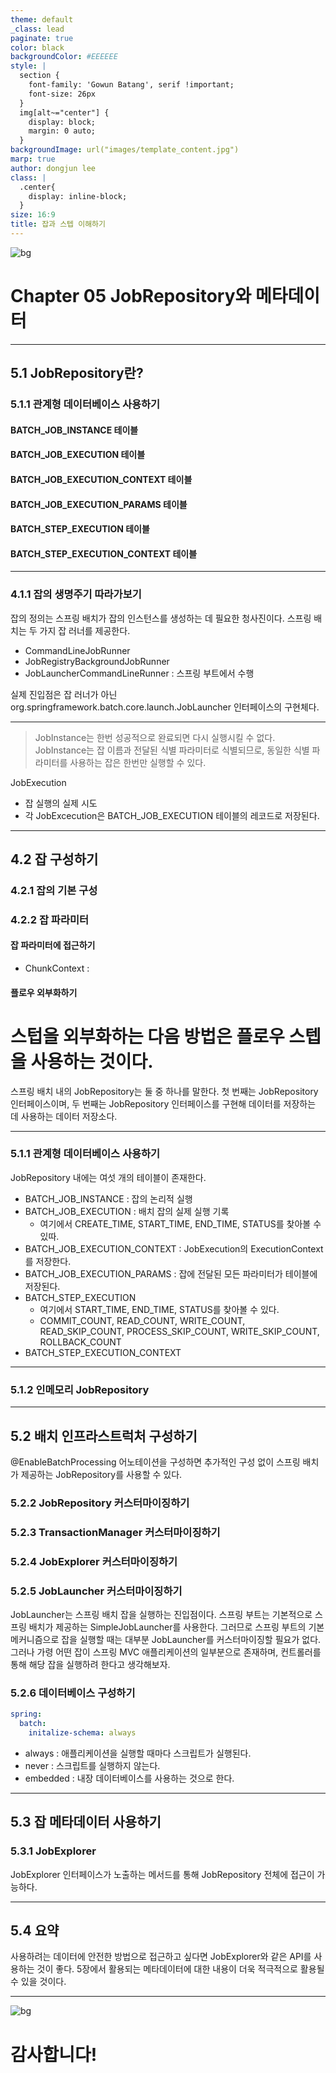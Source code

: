 ```yaml
---
theme: default
_class: lead
paginate: true
color: black
backgroundColor: #EEEEEE
style: |
  section {
    font-family: 'Gowun Batang', serif !important;
    font-size: 26px
  }
  img[alt~="center"] {
    display: block;
    margin: 0 auto;
  }
backgroundImage: url("images/template_content.jpg")
marp: true
author: dongjun lee
class: |
  .center{
    display: inline-block;
  }
size: 16:9
title: 잡과 스텝 이해하기
---
```


![bg](images/template_title.jpg)

# Chapter 05 JobRepository와 메타데이터

---

## 5.1 JobRepository란?

### 5.1.1 관계형 데이터베이스 사용하기

#### BATCH_JOB_INSTANCE 테이블

#### BATCH_JOB_EXECUTION 테이블

#### BATCH_JOB_EXECUTION_CONTEXT 테이블

#### BATCH_JOB_EXECUTION_PARAMS 테이블

#### BATCH_STEP_EXECUTION 테이블

#### BATCH_STEP_EXECUTION_CONTEXT 테이블

---

### 4.1.1 잡의 생명주기 따라가보기

잡의 정의는 스프링 배치가 잡의 인스턴스를 생성하는 데 필요한 청사진이다. 스프링 배치는 두 가지 잡 러너를 제공한다.

- CommandLineJobRunner
- JobRegistryBackgroundJobRunner
- JobLauncherCommandLineRunner : 스프링 부트에서 수행

실제 진입점은 잡 러너가 아닌 org.springframework.batch.core.launch.JobLauncher 인터페이스의 구현체다.

---

> JobInstance는 한번 성공적으로 완료되면 다시 실행시킬 수 없다. JobInstance는 잡 이름과 전달된 식별 파라미터로 식별되므로, 동일한 식별 파라미터를 사용하는 잡은 한번만 실행할 수 있다.

JobExecution

- 잡 실행의 실제 시도
- 각 JobExcecution은 BATCH_JOB_EXECUTION 테이블의 레코드로 저장된다.

---

## 4.2 잡 구성하기

### 4.2.1 잡의 기본 구성

### 4.2.2 잡 파라미터

#### 잡 파라미터에 접근하기

- ChunkContext :

#### 플로우 외부화하기

# 스텁을 외부화하는 다음 방법은 플로우 스텝을 사용하는 것이다.

스프링 배치 내의 JobRepository는 둘 중 하나를 말한다. 첫 번째는 JobRepository 인터페이스이며, 두 번째는 JobRepository 인터페이스를 구현해 데이터를 저장하는 데 사용하는 데이터 저장소다.

---

### 5.1.1 관계형 데이터베이스 사용하기

JobRepository 내에는 여섯 개의 테이블이 존재한다.

- BATCH_JOB_INSTANCE : 잡의 논리적 실행
- BATCH_JOB_EXECUTION : 배치 잡의 실제 실행 기록
  - 여기에서 CREATE_TIME, START_TIME, END_TIME, STATUS를 찾아볼 수 있따.
- BATCH_JOB_EXECUTION_CONTEXT : JobExecution의 ExecutionContext를 저장한다.
- BATCH_JOB_EXECUTION_PARAMS : 잡에 전달된 모든 파라미터가 테이블에 저장된다.
- BATCH_STEP_EXECUTION 
  - 여기에서 START_TIME, END_TIME, STATUS를 찾아볼 수 있다.
  - COMMIT_COUNT, READ_COUNT, WRITE_COUNT, READ_SKIP_COUNT, PROCESS_SKIP_COUNT, WRITE_SKIP_COUNT, ROLLBACK_COUNT
- BATCH_STEP_EXECUTION_CONTEXT

---

### 5.1.2 인메모리 JobRepository

---

## 5.2 배치 인프라스트럭처 구성하기

@EnableBatchProcessing 어노테이션을 구성하면 추가적인 구성 없이 스프링 배치가 제공하는 JobRepository를 사용할 수 있다.

### 5.2.2 JobRepository 커스터마이징하기

### 5.2.3 TransactionManager 커스터마이징하기

### 5.2.4 JobExplorer 커스터마이징하기

### 5.2.5 JobLauncher 커스터마이징하기

JobLauncher는 스프링 배치 잡을 실행하는 진입점이다. 스프링 부트는 기본적으로 스프링 배치가 제공하는 SimpleJobLauncher를 사용한다. 그러므로 스프링 부트의 기본 메커니즘으로 잡을 실행할 때는 대부분 JobLauncher를 커스터마이징할 필요가 없다. 그러나 가령 어떤 잡이 스프링 MVC 애플리케이션의 일부분으로 존재하며, 컨트롤러를 통해 해당 잡을 실행하려 한다고 생각해보자.

### 5.2.6 데이터베이스 구성하기

```yml
spring:
  batch:
    initalize-schema: always
```

- always : 애플리케이션을 실행할 때마다 스크립트가 실행된다.
- never : 스크립트를 실행하지 않는다.
- embedded : 내장 데이터베이스를 사용하는 것으로 한다.

---

## 5.3 잡 메타데이터 사용하기

### 5.3.1 JobExplorer

JobExplorer 인터페이스가 노출하는 메서드를 통해 JobRepository 전체에 접근이 가능하다.

---

## 5.4 요약

사용하려는 데이터에 안전한 방법으로 접근하고 싶다면 JobExplorer와 같은 API를 사용하는 것이 좋다.
5장에서 활용되는 메타데이터에 대한 내용이 더욱 적극적으로 활용될 수 있을 것이다.

---

![bg](images/template_title.jpg)

# 감사합니다!
